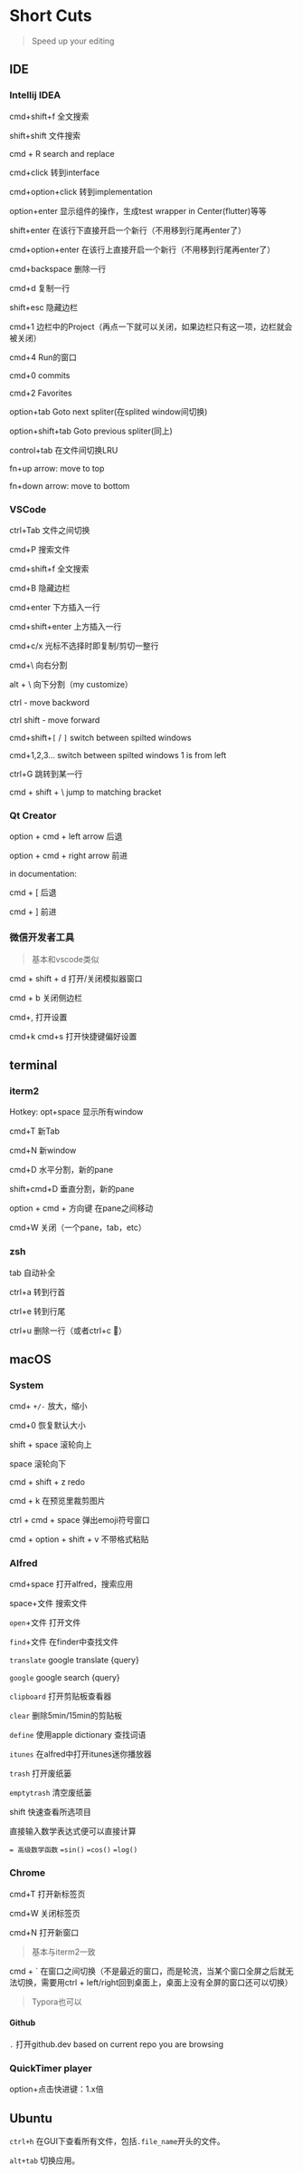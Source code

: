 # Short Cuts

> Speed up your editing

## IDE

### Intellij IDEA

cmd+shift+f 全文搜索

shift+shift 文件搜索

cmd + R search and replace

cmd+click 转到interface

cmd+option+click 转到implementation

option+enter 显示组件的操作，生成test wrapper in Center(flutter)等等

shift+enter 在该行下直接开启一个新行（不用移到行尾再enter了）

cmd+option+enter 在该行上直接开启一个新行（不用移到行尾再enter了）

cmd+backspace 删除一行

cmd+d 复制一行

shift+esc 隐藏边栏

cmd+1 边栏中的Project（再点一下就可以关闭，如果边栏只有这一项，边栏就会被关闭）

cmd+4 Run的窗口

cmd+0 commits

cmd+2 Favorites

option+tab Goto next spliter(在splited window间切换)

option+shift+tab Goto previous spliter(同上)

control+tab 在文件间切换LRU

fn+up arrow: move to top

fn+down arrow: move to bottom

### VSCode

ctrl+Tab 文件之间切换

cmd+P 搜索文件

cmd+shift+f 全文搜索

cmd+B 隐藏边栏

cmd+enter 下方插入一行

cmd+shift+enter 上方插入一行

cmd+c/x 光标不选择时即复制/剪切一整行

cmd+\ 向右分割

alt + \ 向下分割（my customize）

ctrl - move backword

ctrl shift - move forward

cmd+shift+`[` / `]` switch between spilted windows

cmd+1,2,3... switch between spilted windows 1 is from left

ctrl+G 跳转到某一行

cmd + shift + \ jump to matching bracket

### Qt Creator

option + cmd + left arrow 后退

option + cmd + right arrow 前进

in documentation:

cmd + [ 后退

cmd + ] 前进

### 微信开发者工具

> 基本和vscode类似

cmd + shift + d  打开/关闭模拟器窗口

cmd + b 关闭侧边栏

cmd+, 打开设置

cmd+k cmd+s 打开快捷键偏好设置

## terminal

### iterm2

Hotkey: opt+space 显示所有window

cmd+T 新Tab

cmd+N 新window

cmd+D 水平分割，新的pane

shift+cmd+D 垂直分割，新的pane

option + cmd + 方向键 在pane之间移动

cmd+W 关闭（一个pane，tab，etc）

### zsh

tab 自动补全

ctrl+a 转到行首

ctrl+e 转到行尾

ctrl+u 删除一行（或者ctrl+c :dog:）

## macOS

### System

cmd+ `+/-`   放大，缩小

cmd+0  恢复默认大小

shift + space 滚轮向上

space 滚轮向下

cmd + shift + z redo

cmd + k 在预览里裁剪图片

ctrl + cmd + space 弹出emoji符号窗口

cmd + option + shift + v 不带格式粘贴

### Alfred

cmd+space 打开alfred，搜索应用

space+文件 搜索文件

`open`+文件 打开文件

`find`+文件 在finder中查找文件

`translate` google translate {query}

`google` google search {query}

`clipboard` 打开剪贴板查看器

`clear` 删除5min/15min的剪贴板

`define` 使用apple dictionary 查找词语

`itunes` 在alfred中打开itunes迷你播放器

`trash` 打开废纸篓

`emptytrash` 清空废纸篓

shift 快速查看所选项目

直接输入数学表达式便可以直接计算

`= 高级数学函数` `=sin()`  `=cos()` `=log()`

### Chrome

cmd+T 打开新标签页

cmd+W 关闭标签页

cmd+N 打开新窗口

> 基本与iterm2一致

cmd + \` 在窗口之间切换（不是最近的窗口，而是轮流，当某个窗口全屏之后就无法切换，需要用ctrl + left/right回到桌面上，桌面上没有全屏的窗口还可以切换）

> Typora也可以

#### Github

`.` 打开github.dev based on current repo you are browsing

### QuickTimer player

option+点击快进键：1.x倍

## Ubuntu

`ctrl+h` 在GUI下查看所有文件，包括`.file_name`开头的文件。

`alt+tab` 切换应用。
